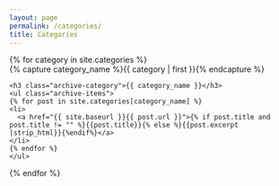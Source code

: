 ```yaml
---
layout: page
permalink: /categories/
title: Categories
---
```


<div id="archives">
{% for category in site.categories %}
  <div class="archive-group">
    {% capture category_name %}{{ category | first }}{% endcapture %}
    <div id="#{{ category_name | slugize }}" name="{{ category_name | slugize }}"></div>

    <h3 class="archive-category">{{ category_name }}</h3>
    <ul class="archive-items">
    {% for post in site.categories[category_name] %}
    <li>
      <a href="{{ site.baseurl }}{{ post.url }}">{% if post.title and post.title != "" %}{{post.title}}{% else %}{{post.excerpt |strip_html}}{%endif%}</a>
    </li>
    {% endfor %}
    </ul>

  </div>
{% endfor %}
</div>
